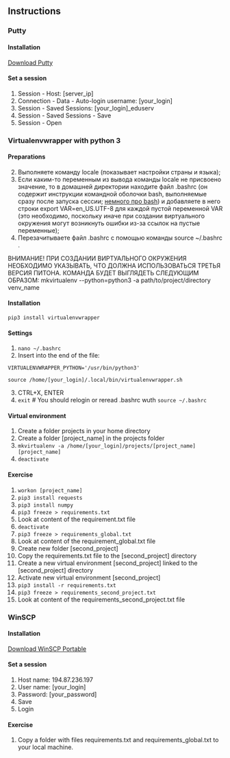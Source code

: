## Instructions

### Putty

#### Installation

[Download Putty](https://the.earth.li/~sgtatham/putty/latest/x86/putty.exe)

#### Set a session

1. Session - Host: [server_ip]
2. Connection - Data - Auto-login username: [your_login]
3. Session - Saved Sessions: [your_login]_eduserv
4. Session - Saved Sessions - Save
5. Session - Open

### Virtualenvwrapper with python 3
#### Preparations

2. Выполняете команду locale (показывает настройки страны и языка);
3. Если каким-то переменным из вывода команды locale не присвоено значение, то в домашней директории находите файл .bashrc (он содержит инструкции командной оболочки bash, выполняемые сразу после запуска сессии; [немного про bash](https://habrahabr.ru/post/47163/)) и добавляете в него строки export VAR=en_US.UTF-8 для каждой пустой переменной VAR (это необходимо, поскольку иначе при создании виртуального окружения могут возникнуть ошибки из-за ссылок на пустые переменные);
4. Перезачитываете файл .bashrc с помощью команды source ~/.bashrc .

ВНИМАНИЕ! ПРИ СОЗДАНИИ ВИРТУАЛЬНОГО ОКРУЖЕНИЯ НЕОБХОДИМО УКАЗЫВАТЬ, ЧТО ДОЛЖНА ИСПОЛЬЗОВАТЬСЯ ТРЕТЬЯ ВЕРСИЯ ПИТОНА. КОМАНДА БУДЕТ ВЫГЛЯДЕТЬ СЛЕДУЮЩИМ ОБРАЗОМ: mkvirtualenv --python=python3 -a path/to/project/directory venv_name 

#### Installation

`pip3 install virtualenvwrapper`

#### Settings

1. `nano ~/.bashrc`
2. Insert into the end of the file: 

  `VIRTUALENVWRAPPER_PYTHON='/usr/bin/python3'` 
  
  `source /home/[your_login]/.local/bin/virtualenvwrapper.sh`
  
3. CTRL+X, ENTER
4. `exit`  # You should relogin or reread .bashrc wuth `source ~/.bashrc`

#### Virtual environment

1. Create a folder projects in your home directory
2. Create a folder [project_name] in the projects folder
3. `mkvirtualenv -a /home/[your_login]/projects/[project_name] [project_name]`
4. `deactivate`

#### Exercise

1. `workon [project_name]`
2. `pip3 install requests`
3. `pip3 install numpy`
4. `pip3 freeze > requirements.txt`
5. Look at content of the requirement.txt file
6. `deactivate`
7. `pip3 freeze > requirements_global.txt`
8. Look at content of the requirement_global.txt file
9. Create new folder [second_project]
10. Copy the requirements.txt file to the [second_project] directory 
11. Create a new virtual environment [second_project] linked to the [second_project] directory 
12. Activate new virtual environment [second_project]
13. `pip3 install -r requirements.txt`
14. `pip3 freeze > requirements_second_project.txt`
15. Look at content of the requirements_second_project.txt file


### WinSCP
#### Installation

[Download WinSCP Portable](https://winscp.net/download/WinSCP-5.9.2-Portable.zip)

#### Set a session

1. Host name: 194.87.236.197
2. User name: [your_login]
3. Password: [your_password]
4. Save
5. Login

#### Exercise

1. Copy a folder with files requirements.txt and requirements_global.txt to your local machine.
